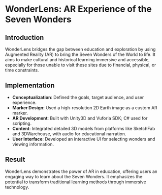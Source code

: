 # WonderLens: AR Experience of the Seven Wonders

## Introduction
WonderLens bridges the gap between education and exploration by using Augmented Reality (AR) to bring the Seven Wonders of the World to life. It aims to make cultural and historical learning immersive and accessible, especially for those unable to visit these sites due to financial, physical, or time constraints.

## Implementation

- **Conceptualization**: Defined the goals, target audience, and user experience.
- **Marker Design**: Used a high-resolution 2D Earth image as a custom AR marker.
- **AR Development**: Built with Unity3D and Vuforia SDK; C# used for scripting.
- **Content**: Integrated detailed 3D models from platforms like SketchFab and 3DWarehouse, with audio for educational narration.
- **User Interface**: Developed an interactive UI for selecting wonders and viewing information.

## Result
WonderLens demonstrates the power of AR in education, offering users an engaging way to learn about the Seven Wonders. It emphasizes the potential to transform traditional learning methods through immersive technology.

